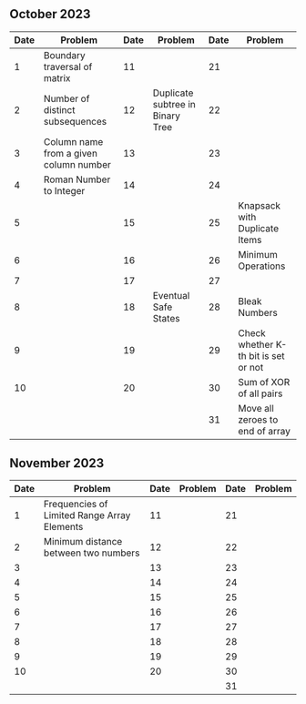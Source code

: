 #

## October 2023

| Date | Problem                                | Date | Problem                          | Date | Problem                              |
| ---- | -------------------------------------- | ---- | -------------------------------- | ---- | ------------------------------------ |
| 1    | Boundary traversal of matrix           | 11   |                                  | 21   |                                      |
| 2    | Number of distinct subsequences        | 12   | Duplicate subtree in Binary Tree | 22   |                                      |
| 3    | Column name from a given column number | 13   |                                  | 23   |                                      |
| 4    | Roman Number to Integer                | 14   |                                  | 24   |                                      |
| 5    |                                        | 15   |                                  | 25   | Knapsack with Duplicate Items        |
| 6    |                                        | 16   |                                  | 26   | Minimum Operations                   |
| 7    |                                        | 17   |                                  | 27   |                                      |
| 8    |                                        | 18   | Eventual Safe States             | 28   | Bleak Numbers                        |
| 9    |                                        | 19   |                                  | 29   | Check whether K-th bit is set or not |
| 10   |                                        | 20   |                                  | 30   | Sum of XOR of all pairs              |
|      |                                        |      |                                  | 31   | Move all zeroes to end of array      |

## November 2023

| Date | Problem                                     | Date | Problem | Date | Problem |
| ---- | ------------------------------------------- | ---- | ------- | ---- | ------- |
| 1    | Frequencies of Limited Range Array Elements | 11   |         | 21   |         |
| 2    | Minimum distance between two numbers        | 12   |         | 22   |         |
| 3    |                                             | 13   |         | 23   |         |
| 4    |                                             | 14   |         | 24   |         |
| 5    |                                             | 15   |         | 25   |         |
| 6    |                                             | 16   |         | 26   |         |
| 7    |                                             | 17   |         | 27   |         |
| 8    |                                             | 18   |         | 28   |         |
| 9    |                                             | 19   |         | 29   |         |
| 10   |                                             | 20   |         | 30   |         |
|      |                                             |      |         | 31   |         |
